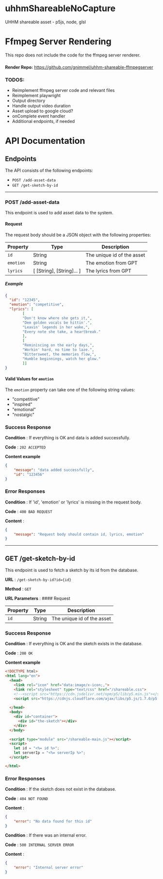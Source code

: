 # uhhmShareableNoCapture
UHHM shareable asset - p5js, node, glsl

# Ffmpeg Server Rendering

This repo does not include the code for the ffmpeg server renderer.
###
**Render Repo:**
https://github.com/gnimmel/uhhm-shareable-ffmpegserver

### TODOS:
- Reimplement ffmpeg server code and relevant files
- Reimplement playwright
- Output directory
- Handle output video duration
- Asset upload to google cloud?
- onComplete event handler
- Additional endpoints, if needed
  

# API Documentation

## Endpoints

The API consists of the following endpoints:

- `POST /add-asset-data`
- `GET /get-sketch-by-id`

---

### POST /add-asset-data

This endpoint is used to add asset data to the system.

#### Request

The request body should be a JSON object with the following properties:

| Property | Type   | Description                       |
|----------|--------|-----------------------------------|
| `id`     | String | The unique id of the asset          |
| `emotion`| String | The emotion from GPT          |
| `lyrics` | [ [String], [String]... ] | The lyrics from GPT     |

##### Example

```json
{
  "id": "12345",
  "emotion": "competitive",
  "lyrics": [
        [
        "Don't know where she gets it,",
        "Dem golden vocals be hittin'.",
        "Leavin' legends in her wake,",
        "Every note she take, a heartbreak."
        ],
        [
        "Reminiscing on the early days,",
        "Workin' hard, no time to laze.",
        "Bittersweet, the memories flow,",
        "Humble beginnings, watch her glow."
        ]]
}
```

#### Valid Values for `emotion`

The `emotion` property can take one of the following string values:

- "competitive"
- "inspired"
- "emotional"
- "nostalgic"


### Success Response

**Condition** : If everything is OK and data is added successfully.

**Code** : `202 ACCEPTED`

**Content example**

```json
{
    "message": "data added successfully",
    "id": "123456"
}
```

### Error Responses

**Condition** : If 'id', 'emotion' or 'lyrics' is missing in the request body.

**Code** : `400 BAD REQUEST`

**Content** : 

```json
{
    "message": "Request body should contain id, lyrics, emotion"
}
```

---

## GET /get-sketch-by-id

This endpoint is used to fetch a sketch by its id from the database.

**URL** : `/get-sketch-by-id?id={id}`

**Method** : `GET`

**URL Parameters** : #### Request

| Property | Type   | Description                       |
|----------|--------|-----------------------------------|
| `id`     | String | The unique id of the asset          |

### Success Response

**Condition** : If everything is OK and the sketch exists in the database.

**Code** : `200 OK`

**Content example**
```html
<!DOCTYPE html>
<html lang="en">
  <head>
    <link rel="icon" href="data:image/x-icon;,">
    <link rel="stylesheet" type="text/css" href="/shareable.css">
    <!--<script src="https://cdn.jsdelivr.net/npm/p5/lib/p5.min.js"></script>-->
    <script src="https://cdnjs.cloudflare.com/ajax/libs/p5.js/1.7.0/p5.min.js"></script>
    
  </head>
  <body>
    <div id="container">
      <div id="the-sketch"></div>
    </div>
  </body>
  
  <script type="module" src="/shareable-main.js"></script>
  <script>
    let id = "<%= id %>";
    let serverIp = "<%= serverIp %>";
  </script>

</html> 
```

### Error Responses

**Condition** : If the sketch does not exist in the database.

**Code** : `404 NOT FOUND`

**Content** : 

```json
{
    "error": "No data found for this id"
}
```

**Condition** : If there was an internal error.

**Code** : `500 INTERNAL SERVER ERROR`

**Content** : 

```json
{
    "error": "Internal server error"
}
```
